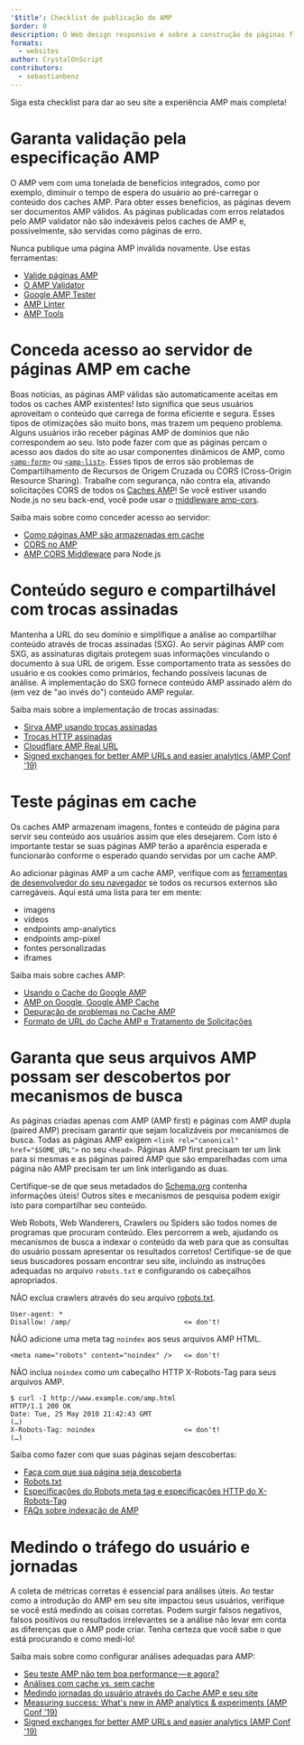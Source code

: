 ```yaml
---
'$title': Checklist de publicação do AMP
$order: 0
description: O Web design responsivo é sobre a construção de páginas fluidas que atendem às necessidades do seu usuário - páginas que se ajustam ao tamanho da tela e orientação do dispositivo. Você pode alcançar...
formats:
  - websites
author: CrystalOnScript
contributors:
  - sebastianbenz
---
```


Siga esta checklist para dar ao seu site a experiência AMP mais completa!

# Garanta validação pela especificação AMP

O AMP vem com uma tonelada de benefícios integrados, como por exemplo, diminuir o tempo de espera do usuário ao pré-carregar o conteúdo dos caches AMP. Para obter esses benefícios, as páginas devem ser documentos AMP válidos. As páginas publicadas com erros relatados pelo AMP validator não são indexáveis pelos caches de AMP e, possivelmente, são servidas como páginas de erro.

Nunca publique uma página AMP inválida novamente. Use estas ferramentas:

- [Valide páginas AMP](../../../documentation/guides-and-tutorials/learn/validation-workflow/validate_amp.md?format=websites)
- [O AMP Validator ](https://validator.ampproject.org/)
- [Google AMP Tester](https://search.google.com/test/amp)
- [AMP Linter](https://github.com/ampproject/amp-toolbox/tree/master/packages/linter)
- [AMP Tools](../../../documentation/tools.html?format=websites)

# Conceda acesso ao servidor de páginas AMP em cache

Boas notícias, as páginas AMP válidas são automaticamente aceitas em todos os caches AMP existentes! Isto significa que seus usuários aproveitam o conteúdo que carrega de forma eficiente e segura. Esses tipos de otimizações são muito bons, mas trazem um pequeno problema. Alguns usuários irão receber páginas AMP de domínios que não correspondem ao seu. Isto pode fazer com que as páginas percam o acesso aos dados do site ao usar componentes dinâmicos de AMP, como [`<amp-form>`](../../../documentation/components/reference/amp-form.md?format=websites) ou [`<amp-list>`](../../../documentation/components/reference/amp-list.md?format=websites). Esses tipos de erros são problemas de Compartilhamento de Recursos de Origem Cruzada ou CORS (Cross-Origin Resource Sharing). Trabalhe com segurança, não contra ela, ativando solicitações CORS de todos os [Caches AMP](https://cdn.ampproject.org/caches.json)! Se você estiver usando Node.js no seu back-end, você pode usar o [middleware amp-cors](https://github.com/ampproject/amp-toolbox/tree/master/packages/cors).

Saiba mais sobre como conceder acesso ao servidor:

- [Como páginas AMP são armazenadas em cache](../../../documentation/guides-and-tutorials/learn/amp-caches-and-cors/how_amp_pages_are_cached.md?format=websites)
- [CORS no AMP](../../../documentation/guides-and-tutorials/learn/amp-caches-and-cors/amp-cors-requests.md?format=websites)
- [AMP CORS Middleware](https://github.com/ampproject/amp-toolbox/tree/master/packages/cors) para Node.js

# Conteúdo seguro e compartilhável com trocas assinadas

Mantenha a URL do seu domínio e simplifique a análise ao compartilhar conteúdo através de trocas assinadas (SXG). Ao servir páginas AMP com SXG, as assinaturas digitais protegem suas informações vinculando o documento à sua URL de origem. Esse comportamento trata as sessões do usuário e os cookies como primários, fechando possíveis lacunas de análise. A implementação do SXG fornece conteúdo AMP assinado além do (em vez de "ao invés do") conteúdo AMP regular.

Saiba mais sobre a implementação de trocas assinadas:

- [Sirva AMP usando trocas assinadas](signed-exchange.md?format=websites)
- [Trocas HTTP assinadas](https://developers.google.com/web/updates/2018/11/signed-exchanges)
- [Cloudflare AMP Real URL](https://www.cloudflare.com/website-optimization/amp-real-url/)
- [Signed exchanges for better AMP URLs and easier analytics (AMP Conf '19)](https://www.youtube.com/watch?v=KrjBYzPUGnw&list=PLXTOW_XMsIDSY0USlzgoaIkRyPcHklrEl&index=22)

# Teste páginas em cache

Os caches AMP armazenam imagens, fontes e conteúdo de página para servir seu conteúdo aos usuários assim que eles desejarem. Com isto é importante testar se suas páginas AMP terão a aparência esperada e funcionarão conforme o esperado quando servidas por um cache AMP.

Ao adicionar páginas AMP a um cache AMP, verifique com as [ferramentas de desenvolvedor do seu navegador](https://developers.google.com/web/tools/chrome-devtools/) se todos os recursos externos são carregáveis. Aqui está uma lista para ter em mente:

- imagens
- vídeos
- endpoints amp-analytics
- endpoints amp-pixel
- fontes personalizadas
- iframes

Saiba mais sobre caches AMP:

- [Usando o Cache do Google AMP](../../../documentation/examples/documentation/Using_the_Google_AMP_Cache.html?format=websites)
- [AMP on Google, Google AMP Cache](https://developers.google.com/amp/cache/overview)
- [Depuração de problemas no Cache AMP](../../../documentation/guides-and-tutorials/learn/amp-caches-and-cors/amp-cache-debugging.md?format=websites)
- [Formato de URL do Cache AMP e Tratamento de Solicitações](../../../documentation/guides-and-tutorials/learn/amp-caches-and-cors/amp-cache-urls.md?format=websites)

# Garanta que seus arquivos AMP possam ser descobertos por mecanismos de busca

As páginas criadas apenas com AMP (AMP first) e páginas com AMP dupla (paired AMP) precisam garantir que sejam localizáveis por mecanismos de busca. Todas as páginas AMP exigem `<link rel="canonical" href="$SOME_URL">` no seu `<head>`. Páginas AMP first precisam ter um link para si mesmas e as páginas paired AMP que são emparelhadas com uma página não AMP precisam ter um link interligando as duas.

Certifique-se de que seus metadados do [Schema.org](https://schema.org/) contenha informações úteis! Outros sites e mecanismos de pesquisa podem exigir isto para compartilhar seu conteúdo.

Web Robots, Web Wanderers, Crawlers ou Spiders são todos nomes de programas que procuram conteúdo. Eles percorrem a web, ajudando os mecanismos de busca a indexar o conteúdo da web para que as consultas do usuário possam apresentar os resultados corretos! Certifique-se de que seus buscadores possam encontrar seu site, incluindo as instruções adequadas no arquivo `robots.txt` e configurando os cabeçalhos apropriados.

NÃO exclua crawlers através do seu arquivo [robots.txt](https://support.google.com/webmasters/answer/6062608?hl=en).

```
User-agent: *
Disallow: /amp/                            <= don't!
```

NÂO adicione uma meta tag `noindex` aos seus arquivos AMP HTML.

```
<meta name="robots" content="noindex" />   <= don't!
```

NÃO inclua `noindex` como um cabeçalho HTTP X-Robots-Tag para seus arquivos AMP.

```
$ curl -I http://www.example.com/amp.html
HTTP/1.1 200 OK
Date: Tue, 25 May 2010 21:42:43 GMT
(…)
X-Robots-Tag: noindex                      <= don't!
(…)
```

Saiba como fazer com que suas páginas sejam descobertas:

- [Faça com que sua página seja descoberta ](discovery.md?format=websites)
- [Robots.txt](http://www.robotstxt.org/)
- [Especificações do Robots meta tag e especificações HTTP do X-Robots-Tag](https://developers.google.com/search/reference/robots_meta_tag)
- [FAQs sobre indexação de AMP](https://productforums.google.com/forum/?hl=en#!category-topic/webmasters/Vrgj-a-gtm0)

# Medindo o tráfego do usuário e jornadas

A coleta de métricas corretas é essencial para análises úteis. Ao testar como a introdução do AMP em seu site impactou seus usuários, verifique se você está medindo as coisas corretas. Podem surgir falsos negativos, falsos positivos ou resultados irrelevantes se a análise não levar em conta as diferenças que o AMP pode criar. Tenha certeza que você sabe o que está procurando e como medi-lo!

Saiba mais sobre como configurar análises adequadas para AMP:

- [Seu teste AMP não tem boa performance — e agora?](https://blog.amp.dev/2018/11/08/so-your-amp-test-doesnt-perform%e2%80%8a-%e2%80%8anow-what/)
- [Análises com cache vs. sem cache](https://support.google.com/analytics/answer/6343176?hl=en#cache)
- [Medindo jornadas do usuário através do Cache AMP e seu site](https://blog.amp.dev/2018/11/08/so-your-amp-test-doesnt-perform%e2%80%8a-%e2%80%8anow-what/)
- [Measuring success: What's new in AMP analytics & experiments (AMP Conf '19)](https://www.youtube.com/watch?v=wPW-kXsONqA&list=PLXTOW_XMsIDSY0USlzgoaIkRyPcHklrEl&index=27)
- [Signed exchanges for better AMP URLs and easier analytics (AMP Conf '19)](https://www.youtube.com/watch?v=KrjBYzPUGnw&list=PLXTOW_XMsIDSY0USlzgoaIkRyPcHklrEl&index=22)
